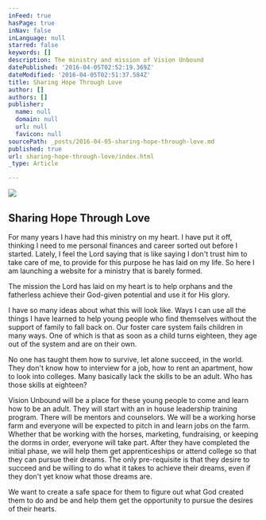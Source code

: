 ```yaml
---
inFeed: true
hasPage: true
inNav: false
inLanguage: null
starred: false
keywords: []
description: The ministry and mission of Vision Unbound
datePublished: '2016-04-05T02:52:19.369Z'
dateModified: '2016-04-05T02:51:37.584Z'
title: Sharing Hope Through Love
author: []
authors: []
publisher:
  name: null
  domain: null
  url: null
  favicon: null
sourcePath: _posts/2016-04-05-sharing-hope-through-love.md
published: true
url: sharing-hope-through-love/index.html
_type: Article

---
```

![](https://the-grid-user-content.s3-us-west-2.amazonaws.com/9cc02849-97e1-4d45-aaa0-55a16a44069b.jpg)

## Sharing Hope Through Love

For many years I have had this ministry on my heart.  I have put it off, thinking I need to me personal finances and career sorted out before I started.  Lately, I feel the Lord saying that is like saying I don't trust him to take care of me, to provide for this purpose he has laid on my life.  So here I am launching a website for a ministry that is barely formed.

The mission the Lord has laid on my heart is to help orphans and the fatherless achieve their God-given potential and use it for His glory.

I have so many ideas about what this will look like.  Ways I can use all the things I have learned to help young people who find themselves without the support of family to fall back on.  Our foster care system fails children in many ways.  One of which is that as soon as a child turns eighteen, they age out of the system and are on their own.

No one has taught them how to survive, let alone succeed, in the world.  They don't know how to interview for a job, how to rent an apartment, how to look into colleges.  Many basically lack the skills to be an adult. Who has those skills at eighteen?

Vision Unbound will be a place for these young people to come and learn how to be an adult.  They will start with an in house leadership training program.  There will be mentors and counselors.  We will be a working horse farm and everyone will be expected to pitch in and learn jobs on the farm.  Whether that be working with the horses, marketing, fundraising, or keeping the dorms in order, everyone will take part.  After they have completed the initial phase, we will help them get apprenticeships or attend college so that they can pursue their dreams.  The only pre-requisite is that they desire to succeed and be willing to do what it takes to achieve their dreams, even if they don't yet know what those dreams are.

We want to create a safe space for them to figure out what God created them to do and be and help them get the opportunity to pursue the desires of their hearts.